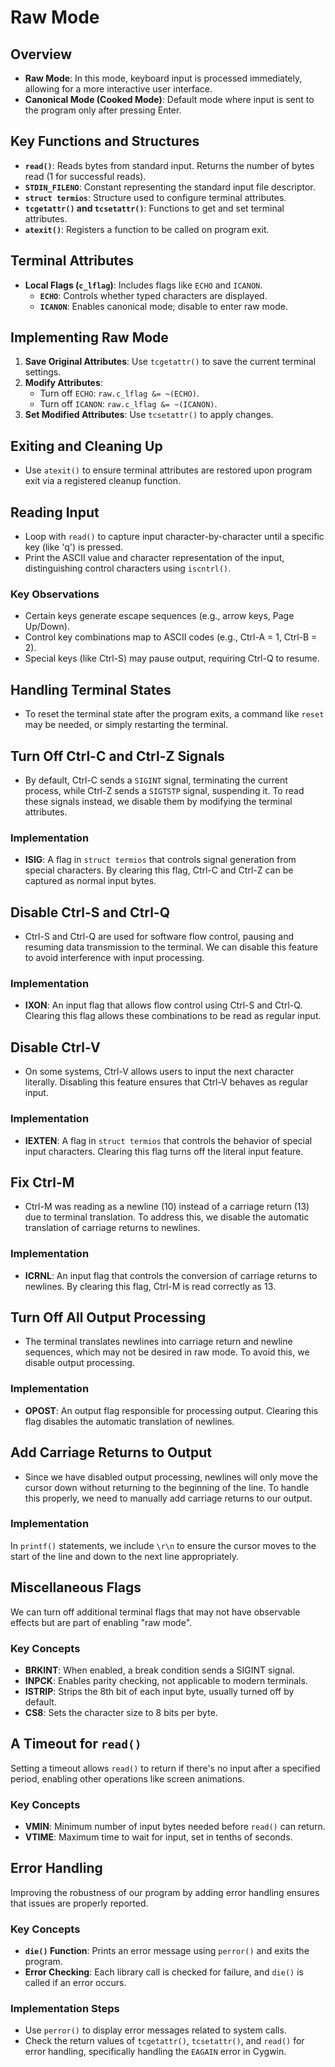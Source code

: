 Raw Mode
========

Overview
--------

-   **Raw Mode**: In this mode, keyboard input is processed immediately, allowing for a more interactive user interface.
-   **Canonical Mode (Cooked Mode)**: Default mode where input is sent to the program only after pressing Enter.

Key Functions and Structures
----------------------------

-   **`read()`**: Reads bytes from standard input. Returns the number of bytes read (1 for successful reads).
-   **`STDIN_FILENO`**: Constant representing the standard input file descriptor.
-   **`struct termios`**: Structure used to configure terminal attributes.
-   **`tcgetattr()` and `tcsetattr()`**: Functions to get and set terminal attributes.
-   **`atexit()`**: Registers a function to be called on program exit.

Terminal Attributes
-------------------

-   **Local Flags (`c_lflag`)**: Includes flags like `ECHO` and `ICANON`.
    -   **`ECHO`**: Controls whether typed characters are displayed.
    -   **`ICANON`**: Enables canonical mode; disable to enter raw mode.

Implementing Raw Mode
---------------------

1.  **Save Original Attributes**: Use `tcgetattr()` to save the current terminal settings.
2.  **Modify Attributes**:
    -   Turn off `ECHO`: `raw.c_lflag &= ~(ECHO)`.
    -   Turn off `ICANON`: `raw.c_lflag &= ~(ICANON)`.
3.  **Set Modified Attributes**: Use `tcsetattr()` to apply changes.

Exiting and Cleaning Up
-----------------------

-   Use `atexit()` to ensure terminal attributes are restored upon program exit via a registered cleanup function.

Reading Input
-------------

-   Loop with `read()` to capture input character-by-character until a specific key (like 'q') is pressed.
-   Print the ASCII value and character representation of the input, distinguishing control characters using `iscntrl()`.

### Key Observations

-   Certain keys generate escape sequences (e.g., arrow keys, Page Up/Down).
-   Control key combinations map to ASCII codes (e.g., Ctrl-A = 1, Ctrl-B = 2).
-   Special keys (like Ctrl-S) may pause output, requiring Ctrl-Q to resume.

Handling Terminal States
------------------------

-   To reset the terminal state after the program exits, a command like `reset` may be needed, or simply restarting the terminal.

Turn Off Ctrl-C and Ctrl-Z Signals
----------------------------------

-   By default, Ctrl-C sends a `SIGINT` signal, terminating the current process, while Ctrl-Z sends a `SIGTSTP` signal, suspending it. To read these signals instead, we disable them by modifying the terminal attributes.

### Implementation

-   **ISIG**: A flag in `struct termios` that controls signal generation from special characters. By clearing this flag, Ctrl-C and Ctrl-Z can be captured as normal input bytes.

Disable Ctrl-S and Ctrl-Q
-------------------------

-   Ctrl-S and Ctrl-Q are used for software flow control, pausing and resuming data transmission to the terminal. We can disable this feature to avoid interference with input processing.

### Implementation

-   **IXON**: An input flag that allows flow control using Ctrl-S and Ctrl-Q. Clearing this flag allows these combinations to be read as regular input.

Disable Ctrl-V
--------------

-   On some systems, Ctrl-V allows users to input the next character literally. Disabling this feature ensures that Ctrl-V behaves as regular input.

### Implementation

-   **IEXTEN**: A flag in `struct termios` that controls the behavior of special input characters. Clearing this flag turns off the literal input feature.

Fix Ctrl-M
----------

-   Ctrl-M was reading as a newline (10) instead of a carriage return (13) due to terminal translation. To address this, we disable the automatic translation of carriage returns to newlines.

### Implementation

-   **ICRNL**: An input flag that controls the conversion of carriage returns to newlines. By clearing this flag, Ctrl-M is read correctly as 13.

Turn Off All Output Processing
------------------------------

-   The terminal translates newlines into carriage return and newline sequences, which may not be desired in raw mode. To avoid this, we disable output processing.

### Implementation

-   **OPOST**: An output flag responsible for processing output. Clearing this flag disables the automatic translation of newlines.

Add Carriage Returns to Output
------------------------------

-   Since we have disabled output processing, newlines will only move the cursor down without returning to the beginning of the line. To handle this properly, we need to manually add carriage returns to our output.

### Implementation

In `printf()` statements, we include `\r\n` to ensure the cursor moves to the start of the line and down to the next line appropriately.

Miscellaneous Flags
-------------------

We can turn off additional terminal flags that may not have observable effects but are part of enabling "raw mode".

### Key Concepts

-   **BRKINT**: When enabled, a break condition sends a SIGINT signal.
-   **INPCK**: Enables parity checking, not applicable to modern terminals.
-   **ISTRIP**: Strips the 8th bit of each input byte, usually turned off by default.
-   **CS8**: Sets the character size to 8 bits per byte.

A Timeout for `read()`
----------------------

Setting a timeout allows `read()` to return if there's no input after a specified period, enabling other operations like screen animations.

### Key Concepts

-   **VMIN**: Minimum number of input bytes needed before `read()` can return.
-   **VTIME**: Maximum time to wait for input, set in tenths of seconds.

Error Handling
--------------

Improving the robustness of our program by adding error handling ensures that issues are properly reported.

### Key Concepts

-   **`die()` Function**: Prints an error message using `perror()` and exits the program.
-   **Error Checking**: Each library call is checked for failure, and `die()` is called if an error occurs.

### Implementation Steps

-   Use `perror()` to display error messages related to system calls.
-   Check the return values of `tcgetattr()`, `tcsetattr()`, and `read()` for error handling, specifically handling the `EAGAIN` error in Cygwin.
